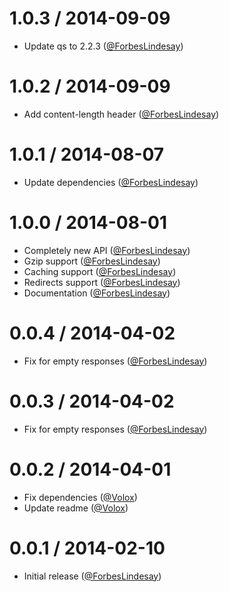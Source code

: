 1.0.3 / 2014-09-09
==================

 * Update qs to 2.2.3 ([@ForbesLindesay](https://github.com/ForbesLindesay))

1.0.2 / 2014-09-09
==================

 * Add content-length header ([@ForbesLindesay](https://github.com/ForbesLindesay))

1.0.1 / 2014-08-07
==================

 * Update dependencies ([@ForbesLindesay](https://github.com/ForbesLindesay))

1.0.0 / 2014-08-01
==================

 * Completely new API ([@ForbesLindesay](https://github.com/ForbesLindesay))
 * Gzip support ([@ForbesLindesay](https://github.com/ForbesLindesay))
 * Caching support ([@ForbesLindesay](https://github.com/ForbesLindesay))
 * Redirects support ([@ForbesLindesay](https://github.com/ForbesLindesay))
 * Documentation ([@ForbesLindesay](https://github.com/ForbesLindesay))

0.0.4 / 2014-04-02
==================

 * Fix for empty responses ([@ForbesLindesay](https://github.com/ForbesLindesay))

0.0.3 / 2014-04-02
==================

 * Fix for empty responses ([@ForbesLindesay](https://github.com/ForbesLindesay))

0.0.2 / 2014-04-01
==================

 * Fix dependencies ([@Volox](https://github.com/Volox))
 * Update readme ([@Volox](https://github.com/Volox))

0.0.1 / 2014-02-10
==================

 * Initial release ([@ForbesLindesay](https://github.com/ForbesLindesay))

